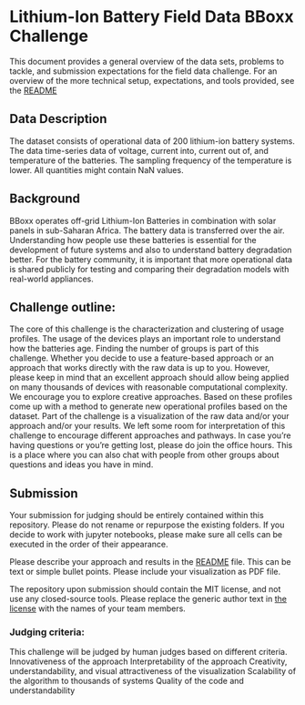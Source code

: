 # Lithium-Ion Battery Field Data BBoxx Challenge

This document provides a general overview of the data sets, problems to tackle, and submission expectations for the field data challenge. For an overview of the more technical setup, expectations, and tools provided, see the [README](README.md)

## Data Description

The dataset consists of operational data of 200 lithium-ion battery systems. The data time-series data of voltage, current into, current out of, and temperature of the batteries. The sampling frequency of the temperature is lower. All quantities might contain NaN values. 

## Background

BBoxx operates off-grid Lithium-Ion Batteries in combination with solar panels in sub-Saharan Africa. The battery data is transferred over the air. Understanding how people use these batteries is essential for the development of future systems and also to understand battery degradation better. For the battery community, it is important that more operational data is shared publicly for testing and comparing their degradation models with real-world appliances.

## Challenge outline:

The core of this challenge is the characterization and clustering of usage
profiles. The usage of the devices plays an important role to understand how
the batteries age. Finding the number of groups is part of this challenge.
Whether you decide to use a feature-based approach or an approach that
works directly with the raw data is up to you. However, please keep in mind
that an excellent approach should allow being applied on many thousands of
devices with reasonable computational complexity. We encourage you to
explore creative approaches.
Based on these profiles come up with a method to generate new operational
profiles based on the dataset.
Part of the challenge is a visualization of the raw data and/or your approach
and/or your results.
We left some room for interpretation of this challenge to encourage different
approaches and pathways. In case you’re having questions or you’re getting
lost, please do join the office hours. This is a place where you can also chat
with people from other groups about questions and ideas you have in mind.

## Submission

Your submission for judging should be entirely contained within this repository. Please do not rename or repurpose the existing folders. If you decide to work with jupyter notebooks, please make sure all cells can be executed in the order of their appearance.

Please describe your approach and results in the [README](README.md) file. This can be text or simple bullet points. Please include your visualization as PDF file.

The repository upon submission should contain the MIT license, and not use any closed-source tools. Please replace the generic author text in [the license](LICENSE) with the names of your team members.

### Judging criteria:

This challenge will be judged by human judges based on different criteria.
Innovativeness of the approach
Interpretability of the approach
Creativity, understandability, and visual attractiveness of the visualization
Scalability of the algorithm to thousands of systems
Quality of the code and understandability
